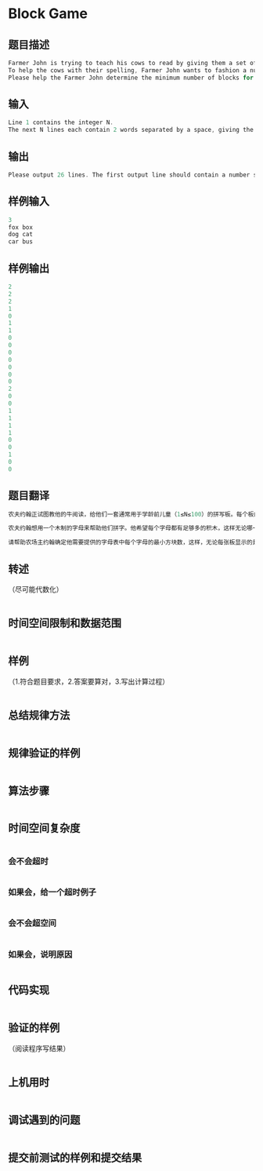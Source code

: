 # Block Game

## 题目描述
```c++
Farmer John is trying to teach his cows to read by giving them a set of N spelling boards typically used with preschoolers (1≤N≤100). Each board has a word and an image on each side. For example, one side might have the word 'cat' along with a picture of a cat, and the other side might have the word 'dog' along with a picture of a dog. When the boards are lying on the ground, N words are therefore shown. By flipping over some of the boards, a different set of N words can be exposed.
To help the cows with their spelling, Farmer John wants to fashion a number of wooden blocks, each embossed with a single letter of the alphabet. He wants to make sufficiently many blocks of each letter so that no matter which set of N words is exposed on the upward-facing boards, the cows will be able to spell all of these words using the blocks. For example, if N=3 and the words 'box', 'cat', and 'car' were facing upward, the cows would need at least one 'b' block, one 'o' block, one 'x' block, two 'c' blocks, two 'a' blocks, one 't' block, and one 'r' block.
Please help the Farmer John determine the minimum number of blocks for each letter of the alphabet that he needs to provide, so that irrespective of which face of each board is showing, the cows can spell all N visible words.
```

## 输入
```c++
Line 1 contains the integer N.
The next N lines each contain 2 words separated by a space, giving the two words on opposite sides of a board. Each word is a string of at most 10 lowercase letters.
```

## 输出
```c++
Please output 26 lines. The first output line should contain a number specifying the number of copies of 'a' blocks needed. The next line should specify the number of 'b' blocks needed, and so on.Ⅰ
```

## 样例输入
```c++
3
fox box
dog cat
car bus
```

## 样例输出
```c++
2
2
2
1
0
1
1
0
0
0
0
0
0
0
2
0
0
1
1
1
1
0
0
1
0
0
```

## 题目翻译
```c++
农夫约翰正试图教他的牛阅读，给他们一套通常用于学龄前儿童（1≤N≤100）的拼写板。每个板的每一面都有一个单词和一个图像。例如，一块可能有“猫”这个词和一张猫的图片，另一块可能有“狗”这个词和一张狗的图片。当木板放在地上时，会显示N个单词。通过翻转一些拼写板，可以暴露出一组不同的N个单词。

农夫约翰想用一个木制的字母来帮助他们拼字。他希望每个字母都有足够多的积木，这样无论哪一组N个单词暴露在向上的黑板上，奶牛都能用这些积木拼出所有这些单词。例如，如果N=3，并且单词“box”、“cat”和“car”朝上，奶牛至少需要一个“b”块、一个“o”块、一个“x”块、两个“c”块、两个“a”块、一个“t”块和一个“r”块。

请帮助农场主约翰确定他需要提供的字母表中每个字母的最小方块数，这样，无论每张板显示的是哪一面，奶牛都可以拼出所有N个可见的单词。
```

## 转述
（尽可能代数化）
```c++
```

## 时间空间限制和数据范围
```c++
```

## 样例
（1.符合题目要求，2.答案要算对，3.写出计算过程）
```c++
```

## 总结规律方法
```c++
```

## 规律验证的样例
```c++
```

## 算法步骤
```c++
```

## 时间空间复杂度
```c++
```

### 会不会超时
```c++
```

### 如果会，给一个超时例子
```c++  
```

### 会不会超空间
```c++
```

### 如果会，说明原因
```c++
```

## 代码实现
```c++
```

## 验证的样例
（阅读程序写结果）
```c++
```

## 上机用时
```c++
```

## 调试遇到的问题
```c++
```

## 提交前测试的样例和提交结果
```c++
```
